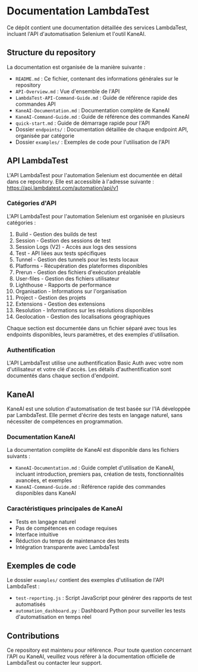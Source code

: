 # Documentation LambdaTest

Ce dépôt contient une documentation détaillée des services LambdaTest, incluant l'API d'automatisation Selenium et l'outil KaneAI.

## Structure du repository

La documentation est organisée de la manière suivante :

- `README.md` : Ce fichier, contenant des informations générales sur le repository
- `API-Overview.md` : Vue d'ensemble de l'API
- `LambdaTest-API-Command-Guide.md` : Guide de référence rapide des commandes API
- `KaneAI-Documentation.md` : Documentation complète de KaneAI
- `KaneAI-Command-Guide.md` : Guide de référence des commandes KaneAI
- `quick-start.md` : Guide de démarrage rapide pour l'API
- Dossier `endpoints/` : Documentation détaillée de chaque endpoint API, organisée par catégorie
- Dossier `examples/` : Exemples de code pour l'utilisation de l'API

## API LambdaTest

L'API LambdaTest pour l'automation Selenium est documentée en détail dans ce repository. Elle est accessible à l'adresse suivante : https://api.lambdatest.com/automation/api/v1

### Catégories d'API

L'API LambdaTest pour l'automation Selenium est organisée en plusieurs catégories :

1. Build - Gestion des builds de test
2. Session - Gestion des sessions de test
3. Session Logs (V2) - Accès aux logs des sessions
4. Test - API liées aux tests spécifiques
5. Tunnel - Gestion des tunnels pour les tests locaux
6. Platforms - Récupération des plateformes disponibles
7. Prerun - Gestion des fichiers d'exécution préalable
8. User-files - Gestion des fichiers utilisateur
9. Lighthouse - Rapports de performance
10. Organisation - Informations sur l'organisation
11. Project - Gestion des projets
12. Extensions - Gestion des extensions
13. Resolution - Informations sur les résolutions disponibles
14. Geolocation - Gestion des localisations géographiques

Chaque section est documentée dans un fichier séparé avec tous les endpoints disponibles, leurs paramètres, et des exemples d'utilisation.

### Authentification

L'API LambdaTest utilise une authentification Basic Auth avec votre nom d'utilisateur et votre clé d'accès. Les détails d'authentification sont documentés dans chaque section d'endpoint.

## KaneAI

KaneAI est une solution d'automatisation de test basée sur l'IA développée par LambdaTest. Elle permet d'écrire des tests en langage naturel, sans nécessiter de compétences en programmation.

### Documentation KaneAI

La documentation complète de KaneAI est disponible dans les fichiers suivants :

- `KaneAI-Documentation.md` : Guide complet d'utilisation de KaneAI, incluant introduction, premiers pas, création de tests, fonctionnalités avancées, et exemples
- `KaneAI-Command-Guide.md` : Référence rapide des commandes disponibles dans KaneAI

### Caractéristiques principales de KaneAI

- Tests en langage naturel
- Pas de compétences en codage requises
- Interface intuitive
- Réduction du temps de maintenance des tests
- Intégration transparente avec LambdaTest

## Exemples de code

Le dossier `examples/` contient des exemples d'utilisation de l'API LambdaTest :

- `test-reporting.js` : Script JavaScript pour générer des rapports de test automatisés
- `automation_dashboard.py` : Dashboard Python pour surveiller les tests d'automatisation en temps réel

## Contributions

Ce repository est maintenu pour référence. Pour toute question concernant l'API ou KaneAI, veuillez vous référer à la documentation officielle de LambdaTest ou contacter leur support.
